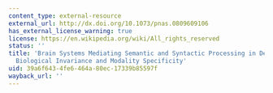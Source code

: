 ```yaml
---
content_type: external-resource
external_url: http://dx.doi.org/10.1073/pnas.0809609106
has_external_license_warning: true
license: https://en.wikipedia.org/wiki/All_rights_reserved
status: ''
title: 'Brain Systems Mediating Semantic and Syntactic Processing in Deaf Native Signers:
  Biological Invariance and Modality Specificity'
uid: 39a6f643-4fe6-464a-80ec-17339b85597f
wayback_url: ''
---
```

